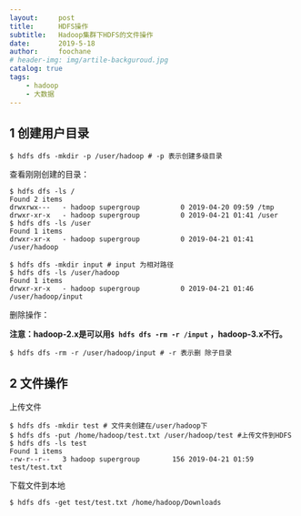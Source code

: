 ```yaml
---
layout:     post
title:      HDFS操作
subtitle:   Hadoop集群下HDFS的文件操作
date:       2019-5-18
author:     foochane
# header-img: img/artile-backguroud.jpg
catalog: true
tags:
    - hadoop
    - 大数据
---
```





## 1 创建用户目录

```
$ hdfs dfs -mkdir -p /user/hadoop # -p 表示创建多级目录
```

查看刚刚创建的目录：

```
$ hdfs dfs -ls /
Found 2 items
drwxrwx---   - hadoop supergroup          0 2019-04-20 09:59 /tmp
drwxr-xr-x   - hadoop supergroup          0 2019-04-21 01:41 /user
$ hdfs dfs -ls /user
Found 1 items
drwxr-xr-x   - hadoop supergroup          0 2019-04-21 01:41 /user/hadoop

```

```
$ hdfs dfs -mkdir input # input 为相对路径
$ hdfs dfs -ls /user/hadoop
Found 1 items
drwxr-xr-x   - hadoop supergroup          0 2019-04-21 01:46 /user/hadoop/input
```

删除操作：

**注意：hadoop-2.x是可以用`$ hdfs dfs -rm -r /input` ，hadoop-3.x不行。**

```
$ hdfs dfs -rm -r /user/hadoop/input # -r 表示删 除子目录
```

## 2 文件操作

上传文件
```
$ hdfs dfs -mkdir test # 文件夹创建在/user/hadoop下
$ hdfs dfs -put /home/hadoop/test.txt /user/hadoop/test #上传文件到HDFS
$ hdfs dfs -ls test
Found 1 items
-rw-r--r--   3 hadoop supergroup        156 2019-04-21 01:59 test/test.txt

```

下载文件到本地
```
$ hdfs dfs -get test/test.txt /home/hadoop/Downloads
```




